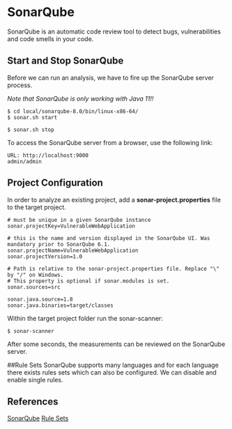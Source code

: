 # SonarQube

SonarQube is an automatic code review tool to detect bugs, vulnerabilities and
code smells in your code.

## Start and Stop SonarQube
Before we can run an analysis, we have to fire up the SonarQube server process.

*Note that SonarQube is only working with Java 11!!*

```
$ cd local/sonarqube-8.0/bin/linux-x86-64/
$ sonar.sh start

$ sonar.sh stop
```

To access the SonarQube server from a browser, use the following link:
```
URL: http://localhost:9000
admin/admin
```

## Project Configuration

In order to analyze an existing project, add a **sonar-project.properties** file
to the target project.

```
# must be unique in a given SonarQube instance
sonar.projectKey=VulnerableWebApplication

# this is the name and version displayed in the SonarQube UI. Was mandatory prior to SonarQube 6.1.
sonar.projectName=VulnerableWebApplication
sonar.projectVersion=1.0
 
# Path is relative to the sonar-project.properties file. Replace "\" by "/" on Windows.
# This property is optional if sonar.modules is set. 
sonar.sources=src

sonar.java.source=1.8
sonar.java.binaries=target/classes
```

Within the target project folder run the sonar-scanner:
```
$ sonar-scanner

```
After  some seconds, the measurements can be reviewed on the SonarQube server.

##Rule Sets
SonarQube supports many languages and for each language there exists rules sets which
can also be configured. We can disable and enable single rules. 

## References

[SonarQube](https://www.sonarqube.org/)
[Rule Sets](https://rules.sonarsource.com/)